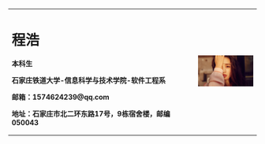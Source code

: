 <table border="0">
  <tr>
    <td width="75%">
      <h1>程浩</h1>
      <p><b>本科生</b></p>
      <p><b>石家庄铁道大学-信息科学与技术学院-软件工程系</b></p>
      <p><b>邮箱：1574624239@qq.com</b></p>
      <p><b>地址：石家庄市北二环东路17号，9栋宿舍楼，邮编050043</b></p>
    </td>
    <td width="25%">
      <img src="/1554465449580.jpg" width="100%">
    </td>
  </tr>
</table>
